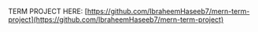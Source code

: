 TERM PROJECT HERE: [https://github.com/IbraheemHaseeb7/mern-term-project](https://github.com/IbraheemHaseeb7/mern-term-project)
